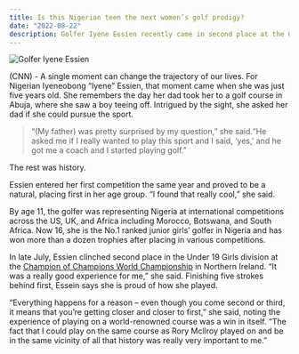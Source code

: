 ```yaml
---
title: Is this Nigerian teen the next women’s golf prodigy?
date: "2022-08-22"
description: Golfer Iyene Essien recently came in second place at the Champion of Champions World Championship in Northern Ireland..
---
```


![Golfer Iyene Essien](./220805153232-iyene-essien.jpg, "Nigerian golfer")

(CNN) - A single moment can change the trajectory of our lives. For Nigerian Iyeneobong “Iyene” Essien, that moment came when she was just five years old. She remembers the day her dad took her to a golf course in Abuja, where she saw a boy teeing off. Intrigued by the sight, she asked her dad if she could pursue the sport.

>“(My father) was pretty surprised by my question,” she said.“He asked me if I really wanted to play this sport and I said, ‘yes,’ and he got me a coach and I started playing golf.”

The rest was history.

Essien entered her first competition the same year and proved to be a natural, placing first in her age group. “I found that really cool,” she said.

By age 11, the golfer was representing Nigeria at international competitions across the US, UK, and Africa including Morocco, Botswana, and South Africa. Now 16, she is the No.1 ranked junior girls’ golfer in Nigeria and has won more than a dozen trophies after placing in various competitions.

In late July, Essien clinched second place in the Under 19 Girls division at the [Champion of Champions World Championship](https://mpg-championofchampionsworldchampionship.golfgenius.com/pages/8032774274659926385) in Northern Ireland. “It was a really good experience for me,” she said. Finishing five strokes behind first, Essein says she is proud of how she played.

“Everything happens for a reason – even though you come second or third, it means that you’re getting closer and closer to first,” she said, noting the experience of playing on a world-renowned course was a win in itself. “The fact that I could play on the same course as Rory Mcllroy played on and be in the same vicinity of all that history was really very important to me.”